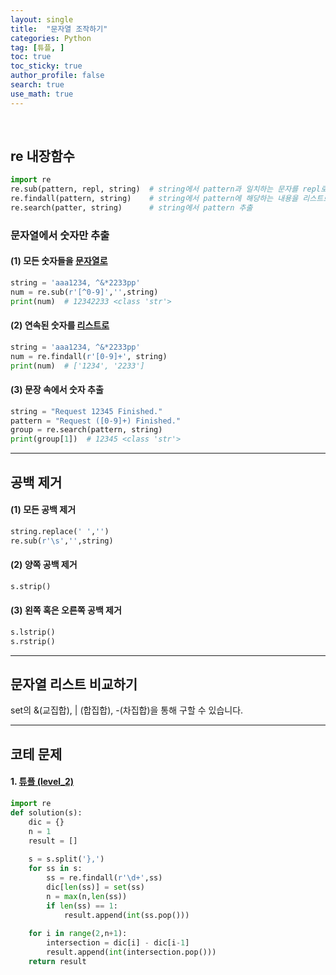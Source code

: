 ```yaml
---
layout: single  
title:  "문자열 조작하기"
categories: Python
tag: [튜플, ]
toc: true
toc_sticky: true
author_profile: false
search: true
use_math: true
---
```

<br/>

## re 내장함수
```python
import re
re.sub(pattern, repl, string)  # string에서 pattern과 일치하는 문자를 repl로 교체
re.findall(pattern, string)    # string에서 pattern에 해당하는 내용을 리스트로 리턴
re.search(patter, string)      # string에서 pattern 추출
```
### 문자열에서 숫자만 추출

#### (1) 모든 숫자들을 <u>문자열로</u>
```python
string = 'aaa1234, ^&*2233pp'
num = re.sub(r'[^0-9]','',string)
print(num)  # 12342233 <class 'str'>
```

#### (2) 연속된 숫자를 <u>리스트로</u>
```python
string = 'aaa1234, ^&*2233pp'
num = re.findall(r'[0-9]+', string)
print(num)  # ['1234', '2233']
```

#### (3) 문장 속에서 숫자 추출
```python
string = "Request 12345 Finished."
pattern = "Request ([0-9]+) Finished."
group = re.search(pattern, string)
print(group[1])  # 12345 <class 'str'>
```
---
## 공백 제거

#### (1) 모든 공백 제거
```python
string.replace(' ','')
re.sub(r'\s','',string)
```

#### (2) 양쪽 공백 제거
```python
s.strip()
```

#### (3) 왼쪽 혹은 오른쪽 공백 제거
```python
s.lstrip()
s.rstrip()
```

---

## 문자열 리스트 비교하기

set의 &(교집합), \| (합집합), -(차집합)을 통해 구할 수 있습니다.    

---


## 코테 문제

#### 1. [튜플 (level_2)](https://school.programmers.co.kr/learn/courses/30/lessons/64065)

```python
import re
def solution(s):
    dic = {}
    n = 1
    result = []
    
    s = s.split('},')
    for ss in s:
        ss = re.findall(r'\d+',ss)
        dic[len(ss)] = set(ss)
        n = max(n,len(ss))
        if len(ss) == 1:
            result.append(int(ss.pop()))
      
    for i in range(2,n+1):
        intersection = dic[i] - dic[i-1]
        result.append(int(intersection.pop()))
    return result  
```

